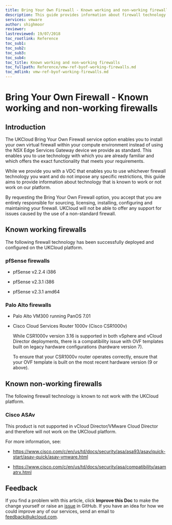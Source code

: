 ```yaml
---
title: Bring Your Own Firewall - Known working and non-working firewalls
description: This guide provides information about firewall technology that is known to work or not work on the UKCloud platform.
services: vmware
author: shighmoor
reviewer: 
lastreviewed: 19/07/2018
toc_rootlink: Reference
toc_sub1: 
toc_sub2:
toc_sub3:
toc_sub4:
toc_title: Known working and non-working firewalls
toc_fullpath: Reference/vmw-ref-byof-working-firewalls.md
toc_mdlink: vmw-ref-byof-working-firewalls.md
---
```


# Bring Your Own Firewall - Known working and non-working firewalls

## Introduction

The UKCloud Bring Your Own Firewall service option enables you to install your own virtual firewall within your compute environment instead of using the NSX Edge Services Gateway device we provide as standard. This enables you to use technology with which you are already familiar and which offers the exact functionality that meets your requirements.

While we provide you with a VDC that enables you to use whichever firewall technology you want and do not impose any specific restrictions, this guide aims to provide information about technology that is known to work or not work on our platform.

By requesting the Bring Your Own Firewall option, you accept that you are entirely responsible for sourcing, licensing, installing, configuring and maintaining your firewall. UKCloud will not be able to offer any support for issues caused by the use of a non-standard firewall.

## Known working firewalls

The following firewall technology has been successfully deployed and configured on the UKCloud platform.

### pfSense firewalls

- pfSense v2.2.4 i386

- pfSense v2.3.1 i386

- pfSense v2.3.1 amd64

### Palo Alto firewalls

- Palo Alto VM300 running PanOS 7.01

- Cisco Cloud Services Router 1000v (Cisco CSR1000v)

    While CSR1000v version 3.16 is supported in both vSphere and vCloud Director deployments, there is a compatibility issue with OVF templates built on legacy hardware configurations (hardware version 7).

    To ensure that your CSR1000v router operates correctly, ensure that your OVF template is built on the most recent hardware version (9 or above).

## Known non-working firewalls

The following firewall technology is known to not work with the UKCloud platform.

### Cisco ASAv

This product is not supported in vCloud Director/VMware Cloud Director and therefore will not work on the UKCloud platform.

For more information, see:

- <https://www.cisco.com/c/en/us/td/docs/security/asa/asa93/asav/quick-start/asav-quick/asav-vmware.html>

- <https://www.cisco.com/c/en/us/td/docs/security/asa/compatibility/asamatrx.html>

## Feedback

If you find a problem with this article, click **Improve this Doc** to make the change yourself or raise an [issue](https://github.com/UKCloud/documentation/issues) in GitHub. If you have an idea for how we could improve any of our services, send an email to <feedback@ukcloud.com>.
